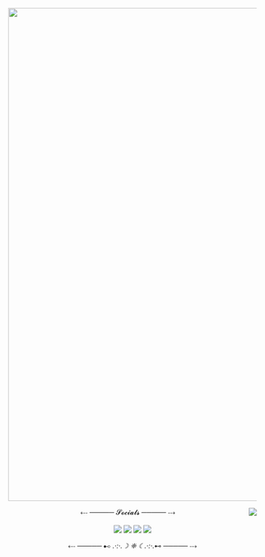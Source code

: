 <body>
  <div align = "center">
    <p><img src="https://i.ibb.co/WsMbxFV/naughty-darling-wallpaper-2560x1080-14.jpg" border="0" width="1000"> </p>
  </div>
  <div class="about">
    <img src="https://lanyard.kyrie25.me/api/413679054777090049?waveColor=af5ff7&waveSpotifyColor=af5ff7&gradient=af5ff7-c58afa-fafafa" align = "right">
    <p align="center">⤎ ───── 𝓢𝓸𝓬𝓲𝓪𝓵𝓼 ───── ⤏<br><br>
    <a href="https://discordapp.com/users/413679054777090049"><img src="https://img.shields.io/badge/Discord-%235865F2.svg?style=for-the-badge&logo=discord&logoColor=white"></a>
    <a href="https://steamcommunity.com/id/succamadica/"><img src="https://img.shields.io/badge/steam-%23000000.svg?style=for-the-badge&logo=steam&logoColor=white"></a>
    <a href="https://twitter.com/bruhdeepo"><img src="https://img.shields.io/badge/Twitter-%231DA1F2.svg?style=for-the-badge&logo=Twitter&logoColor=white"></a>
    <a href="https://www.linkedin.com/in/pradip02/"><img src="https://img.shields.io/badge/linkedin-%230077B5.svg?style=for-the-badge&logo=linkedin&logoColor=white"></a>
      <p align="center">⤎ ───── ⊷<em> .·:·.☽ ❈ ☾.·:·.</em>⊷ ───── ⤏</p>
    </p>
  </div>
</body>
